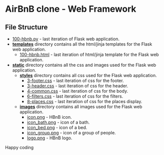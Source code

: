 # AirBnB clone - Web Framework
## File Structure
- [100-hbnb.py](100-hbnb.py) - last iteration of Flask web application.
- **[templates](templates)** directory contains all the html/jinja templates for the Flask web application.
    - [100-hbnb.html](100-hbnb.html) - last iteration of html/jinja template for the Flask web application.
- **[static](static)** directory contains all the css and images used for the Flask web application.
    - **[styles](static/styles)** directory contains all css used for the Flask web application.
        - [3-footer.css](static/styles/3-footer.css) - last iteration of css for the footer.
        - [3-header.css](static/styles/3-fheader.css) - last iteration of css for the header.
        - [4-common.css](static/styles/4-common.css) - last iteration of css for the body.
        - [6-filters.css](static/styles/6-filters.css) - last iteration of css for the filters.
        - [8-places.css](static/styles/8-places.css) - last iteration of css for the places display.
    - **[images](static/images)** directory contains all images used for the Flask web application.
        - [icon.png](static/images/icon.png) - HBnB icon.
        - [icon_bath.png](static/images/icon_bath.png) - icon of a bath.
        - [icon_bed.png](static/images/icon_bed.png) - icon of a bed.
        - [icon_group.png](static/images/icon_group.png) - icon of a group of people.
        - [logo.png](static/images/logo.png) - HBnB logo.

Happy coding
